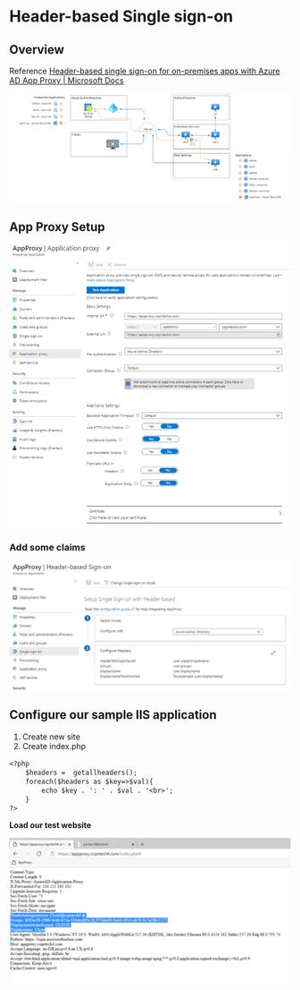 # Header-based Single sign-on

## Overview
Reference [Header-based single sign-on for on-premises apps with Azure AD App Proxy | Microsoft Docs](https://docs.microsoft.com/en-us/azure/active-directory/manage-apps/application-proxy-configure-single-sign-on-with-headers)

![Overview](/img/4-HBSSO-Overview.png)

## App Proxy Setup

![App Proxy Setup](/img/4-HBSSO-AppProxySetup.png)

### Add some claims

![App Proxy Claims](/img/4-HBSSO-AppProxyClaims.png)

## Configure our sample IIS application

1. Create new site
2. Create index.php
```
<?php
    $headers =  getallheaders();
    foreach($headers as $key=>$val){
        echo $key . ': ' . $val . '<br>';
    }
?>
```

**Load our test website**

![Inspect Our Headers](/img/4-HBSSO-TestWebsite.png)